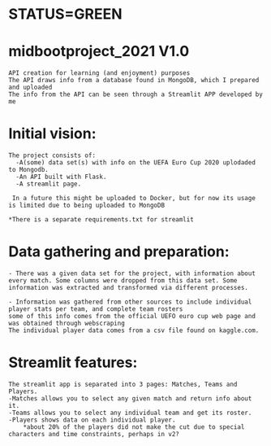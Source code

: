 # STATUS=GREEN

# midbootproject_2021 V1.0

    API creation for learning (and enjoyment) purposes
    The API draws info from a database found in MongoDB, which I prepared and uploaded
    The info from the API can be seen through a Streamlit APP developed by me

# Initial vision:
    The project consists of:
      -A(some) data set(s) with info on the UEFA Euro Cup 2020 uplodaded to Mongodb. 
      -An API built with Flask.
      -A streamlit page.
     
     In a future this might be uploaded to Docker, but for now its usage is limited due to being uploaded to MongoDB 
     
    *There is a separate requirements.txt for streamlit
    
# Data gathering and preparation:

    - There was a given data set for the project, with information about every match. Some columns were dropped from this data set. Some information was extracted and transformed via different processes.
    
    - Information was gathered from other sources to include individual player stats per team, and complete team rosters
    some of this info comes from the official UEFO euro cup web page and was obtained through webscraping 
    The individual player data comes from a csv file found on kaggle.com.
    
      
# Streamlit features:

    The streamlit app is separated into 3 pages: Matches, Teams and Players.
    -Matches allows you to select any given match and return info about it.
    -Teams allows you to select any individual team and get its roster.
    -Players shows data on each individual player.
    	*about 20% of the players did not make the cut due to special characters and time constraints, perhaps in v2?
